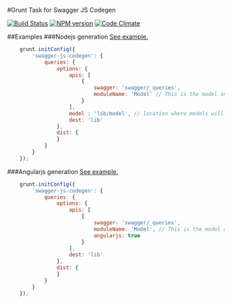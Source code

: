 #Grunt Task for Swagger JS Codegen

[![Build Status](http://img.shields.io/travis/wcandillon/grunt-swagger-js-codegen/master.svg?style=flat)](https://travis-ci.org/wcandillon/grunt-swagger-js-codegen) [![NPM version](http://img.shields.io/npm/v/grunt-swagger-js-codegen.svg?style=flat)](http://badge.fury.io/js/grunt-swagger-js-codegen) [![Code Climate](http://img.shields.io/codeclimate/github/wcandillon/grunt-swagger-js-codegen.svg?style=flat)](https://codeclimate.com/github/wcandillon/grunt-swagger-js-codegen)

##Examples
###Nodejs generation
[See example.](https://github.com/28msec/28.io-nodejs/blob/master/Gruntfile.js#L11)
```javascript
    grunt.initConfig({
        'swagger-js-codegen': {
            queries: {
                options: {
                    apis: [
                        {
                            swagger: 'swagger/_queries',
                            moduleName: 'Model' // This is the model and file name
                        }
                    ],
                    model : 'lib/model', // location where models will be created not supported for angularJS
                    dest: 'lib'
                },
                dist: {
                }
            }
        }
    });
```

###Angularjs generation
[See example.](https://github.com/28msec/28.io-angularjs/blob/master/Gruntfile.js#L27)
```javascript
    grunt.initConfig({
        'swagger-js-codegen': {
            queries: {
                options: {
                    apis: [
                        {
                            swagger: 'swagger/_queries',
                            moduleName: 'Model', // This is the model and file name
                            angularjs: true
                        }
                    ],
                    dest: 'lib'
                },
                dist: {
                }
            }
        }
    });
```

